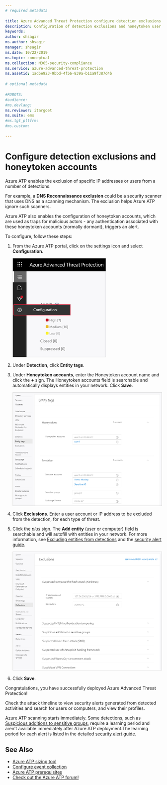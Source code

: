 ```yaml
---
# required metadata

title: Azure Advanced Threat Protection configure detection exclusions and honeytoken accounts 
description: Configuration of detection exclusions and honeytoken user accounts.
keywords:
author: shsagir
ms.author: shsagir
manager: shsagir
ms.date: 10/22/2019
ms.topic: conceptual
ms.collection: M365-security-compliance
ms.service: azure-advanced-threat-protection
ms.assetid: 1ad5e923-9bbd-4f56-839a-b11a9f387d4b

# optional metadata

#ROBOTS:
#audience:
#ms.devlang:
ms.reviewer: itargoet
ms.suite: ems
#ms.tgt_pltfrm:
#ms.custom:

---
```



# Configure detection exclusions and honeytoken accounts

Azure ATP enables the exclusion of specific IP addresses or users from a number of detections. 

For example, a **DNS Reconnaissance exclusion** could be a security scanner that uses DNS as a scanning mechanism. The exclusion helps Azure ATP ignore such scanners.  

Azure ATP also enables the configuration of honeytoken accounts, which are used as traps for malicious actors - any authentication associated with these honeytoken accounts (normally dormant), triggers an alert.

To configure, follow these steps:

1.  From the Azure ATP portal, click on the settings icon and select **Configuration**.

    ![Azure ATP configuration settings](media/atp-config-menu.png)

2.  Under **Detection**, click **Entity tags**.

3. Under **Honeytoken accounts**, enter the Honeytoken account name and click the **+** sign. The Honeytoken accounts field is searchable and automatically displays entities in your network. Click **Save**.

   ![Honeytoken](media/honeytoken-sensitive.png)

4. Click **Exclusions**. Enter a user account or IP address to be excluded from the detection, for each type of threat. 
5. Click the *plus* sign. The **Add entity** (user or computer) field is searchable and will autofill with entities in your network. For more information, see [Excluding entities from detections](excluding-entities-from-detections.md) and the [security alert guide](suspicious-activity-guide.md).

   ![Exclusions](media/exclusions.png)

6.  Click **Save**.


Congratulations, you have successfully deployed Azure Advanced Threat Protection!

Check the attack timeline to view security alerts generated from detected activities and search for users or computers, and view their profiles.

Azure ATP scanning starts immediately. Some detections, such as [Suspicious additions to sensitive groups](atp-domain-dominance-alerts.md#suspicious-additions-to-sensitive-groups-external-id-2024), require a learning period and aren't available immediately after Azure ATP deployment.The learning period for each alert is listed in the detailed [security alert guide](suspicious-activity-guide.md). 


## See Also
- [Azure ATP sizing tool](https://aka.ms/aatpsizingtool)
- [Configure event collection](configure-event-collection.md)
- [Azure ATP prerequisites](atp-prerequisites.md)
- [Check out the Azure ATP forum!](https://aka.ms/azureatpcommunity)
